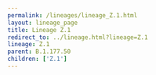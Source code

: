 ```yaml
---
permalink: /lineages/lineage_Z.1.html
layout: lineage_page
title: Lineage Z.1
redirect_to: ../lineage.html?lineage=Z.1
lineage: Z.1
parent: B.1.177.50
children: ['Z.1']
---
```

